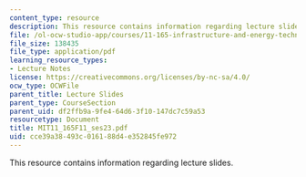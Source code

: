 ```yaml
---
content_type: resource
description: This resource contains information regarding lecture slides.
file: /ol-ocw-studio-app/courses/11-165-infrastructure-and-energy-technology-challenges-fall-2011/cce39a38493c016188d4e352845fe972_MIT11_165F11_ses23.pdf
file_size: 138435
file_type: application/pdf
learning_resource_types:
- Lecture Notes
license: https://creativecommons.org/licenses/by-nc-sa/4.0/
ocw_type: OCWFile
parent_title: Lecture Slides
parent_type: CourseSection
parent_uid: df2ffb9a-9fe4-64d6-3f10-147dc7c59a53
resourcetype: Document
title: MIT11_165F11_ses23.pdf
uid: cce39a38-493c-0161-88d4-e352845fe972
---
```

This resource contains information regarding lecture slides.